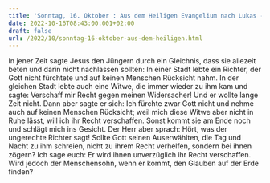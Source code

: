 ```yaml
---
title: 'Sonntag, 16. Oktober : Aus dem Heiligen Evangelium nach Lukas - Lk 18,1-8.'
date: 2022-10-16T08:43:00.001+02:00
draft: false
url: /2022/10/sonntag-16-oktober-aus-dem-heiligen.html
---
```


In jener Zeit sagte Jesus den Jüngern durch ein Gleichnis, dass sie allezeit beten und darin nicht nachlassen sollten: In einer Stadt lebte ein Richter, der Gott nicht fürchtete und auf keinen Menschen Rücksicht nahm. In der gleichen Stadt lebte auch eine Witwe, die immer wieder zu ihm kam und sagte: Verschaff mir Recht gegen meinen Widersacher! Und er wollte lange Zeit nicht. Dann aber sagte er sich: Ich fürchte zwar Gott nicht und nehme auch auf keinen Menschen Rücksicht; weil mich diese Witwe aber nicht in Ruhe lässt, will ich ihr Recht verschaffen. Sonst kommt sie am Ende noch und schlägt mich ins Gesicht. Der Herr aber sprach: Hört, was der ungerechte Richter sagt! Sollte Gott seinen Auserwählten, die Tag und Nacht zu ihm schreien, nicht zu ihrem Recht verhelfen, sondern bei ihnen zögern? Ich sage euch: Er wird ihnen unverzüglich ihr Recht verschaffen. Wird jedoch der Menschensohn, wenn er kommt, den Glauben auf der Erde finden?